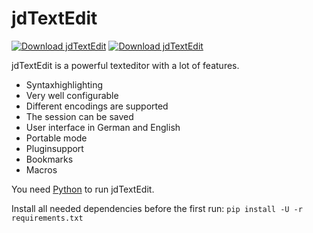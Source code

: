 # jdTextEdit
[![Download jdTextEdit](https://img.shields.io/pypi/dm/jdTextEdit.svg)](https://pypi.org/project/jdTextEdit)
[![Download jdTextEdit](https://img.shields.io/sourceforge/dt/jdtextedit.svg)](https://sourceforge.net/projects/jdtextedit/files/latest/download)

jdTextEdit is a powerful texteditor with a lot of features.

- Syntaxhighlighting
- Very well configurable
- Different encodings are supported
- The session can be saved
- User interface in German and English
- Portable mode
- Pluginsupport
- Bookmarks
- Macros

You need [Python](https://www.python.org/) to run jdTextEdit.

Install all needed dependencies before the first run:
`pip install -U -r requirements.txt`

